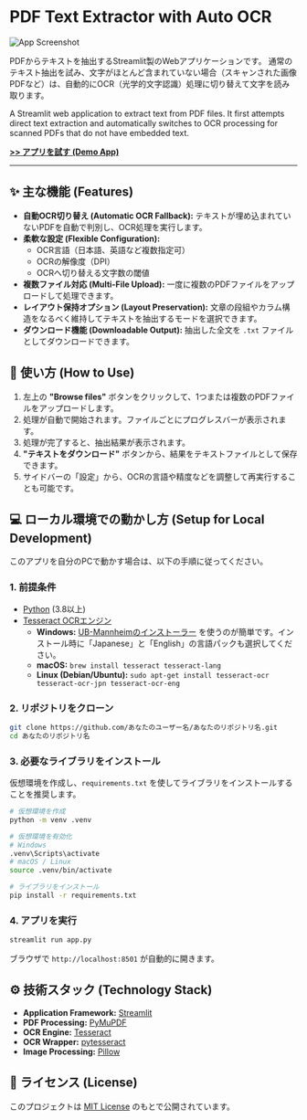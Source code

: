 # PDF Text Extractor with Auto OCR

![App Screenshot](https://user-images.githubusercontent.com/あなたのユーザーID/あなたのリポジトリID/....)  <!-- TODO: あとでアプリのスクリーンショットに差し替えてください -->

PDFからテキストを抽出するStreamlit製のWebアプリケーションです。
通常のテキスト抽出を試み、文字がほとんど含まれていない場合（スキャンされた画像PDFなど）は、自動的にOCR（光学的文字認識）処理に切り替えて文字を読み取ります。

A Streamlit web application to extract text from PDF files. It first attempts direct text extraction and automatically switches to OCR processing for scanned PDFs that do not have embedded text.

**[>> アプリを試す (Demo App)](https://あなたのアプリのURL.streamlit.app/)** <!-- TODO: デプロイ後にURLをここに貼ってください -->

---

## :sparkles: 主な機能 (Features)

- **自動OCR切り替え (Automatic OCR Fallback):** テキストが埋め込まれていないPDFを自動で判別し、OCR処理を実行します。
- **柔軟な設定 (Flexible Configuration):**
    - OCR言語（日本語、英語など複数指定可）
    - OCRの解像度（DPI）
    - OCRへ切り替える文字数の閾値
- **複数ファイル対応 (Multi-File Upload):** 一度に複数のPDFファイルをアップロードして処理できます。
- **レイアウト保持オプション (Layout Preservation):** 文章の段組やカラム構造をなるべく維持してテキストを抽出するモードを選択できます。
- **ダウンロード機能 (Downloadable Output):** 抽出した全文を `.txt` ファイルとしてダウンロードできます。

## :rocket: 使い方 (How to Use)

1.  左上の **"Browse files"** ボタンをクリックして、1つまたは複数のPDFファイルをアップロードします。
2.  処理が自動で開始されます。ファイルごとにプログレスバーが表示されます。
3.  処理が完了すると、抽出結果が表示されます。
4.  **"テキストをダウンロード"** ボタンから、結果をテキストファイルとして保存できます。
5.  サイドバーの「設定」から、OCRの言語や精度などを調整して再実行することも可能です。

## :computer: ローカル環境での動かし方 (Setup for Local Development)

このアプリを自分のPCで動かす場合は、以下の手順に従ってください。

### 1. 前提条件

- [Python](https://www.python.org/) (3.8以上)
- [Tesseract OCRエンジン](https://github.com/tesseract-ocr/tesseract)
    - **Windows:** [UB-Mannheimのインストーラー](https://github.com/UB-Mannheim/tesseract/wiki) を使うのが簡単です。インストール時に「Japanese」と「English」の言語パックも選択してください。
    - **macOS:** `brew install tesseract tesseract-lang`
    - **Linux (Debian/Ubuntu):** `sudo apt-get install tesseract-ocr tesseract-ocr-jpn tesseract-ocr-eng`

### 2. リポジトリをクローン

```bash
git clone https://github.com/あなたのユーザー名/あなたのリポジトリ名.git
cd あなたのリポジトリ名
```

### 3. 必要なライブラリをインストール

仮想環境を作成し、`requirements.txt` を使してライブラリをインストールすることを推奨します。

```bash
# 仮想環境を作成
python -m venv .venv

# 仮想環境を有効化
# Windows
.venv\Scripts\activate
# macOS / Linux
source .venv/bin/activate

# ライブラリをインストール
pip install -r requirements.txt
```

### 4. アプリを実行

```bash
streamlit run app.py
```

ブラウザで `http://localhost:8501` が自動的に開きます。

## :gear: 技術スタック (Technology Stack)

- **Application Framework:** [Streamlit](https://streamlit.io/)
- **PDF Processing:** [PyMuPDF](https://pymupdf.readthedocs.io/en/latest/)
- **OCR Engine:** [Tesseract](https://github.com/tesseract-ocr/tesseract)
- **OCR Wrapper:** [pytesseract](https://pypi.org/project/pytesseract/)
- **Image Processing:** [Pillow](https://python-pillow.org/)

## :memo: ライセンス (License)

このプロジェクトは [MIT License](LICENSE) のもとで公開されています。
